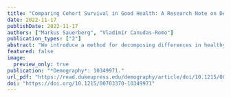 ```yaml
---
title: "Comparing Cohort Survival in Good Health: A Research Note on Decomposing Sex Differentials in the United States"
date: 2022-11-17
publishDate: 2022-11-17
authors: ["Markus Sauerberg", "Vladimir Canudas-Romo"]
publication_types: ["2"]
abstract: "We introduce a method for decomposing differences in healthy cross-sectional average length of life (HCAL). HCAL provides an alternative to the health expectancy (HE) indicator by including the health and mortality history of all cohorts present at a given time. While decompositions of HE differences account for contributions made by health and mortality, differences in HCAL are further disentangled into cohort-specific contributions. In this research note we illustrate the technique by analyzing the sex gap in health and mortality for the United States. We use the harmonized version of the Health and Retirement Survey data and define the health status in terms of activities of daily living. Our results suggest that the female advantage in cohort survival is partly compensated by women's lower cohort-specific health levels. At older ages, however, the sex differences in health are not large enough to compensate men's disadvantage in cohort survival."
featured: false
image:
  preview_only: true
publication: "*Demography*: 10349971."
url_pdf: "https://read.dukeupress.edu/demography/article/doi/10.1215/00703370-10349971/319959/Comparing-Cohort-Survival-in-Good-Health-A"
doi: "https://doi.org/10.1215/00703370-10349971"
---
```

